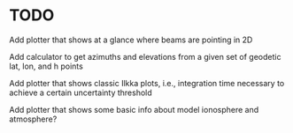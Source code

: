 TODO
====

Add plotter that shows at a glance where beams are pointing in 2D

Add calculator to get azimuths and elevations from a given set of geodetic lat, lon, and h points

Add plotter that shows classic Ilkka plots, i.e., integration time necessary to achieve a certain uncertainty threshold

Add plotter that shows some basic info about model ionosphere and atmosphere?
